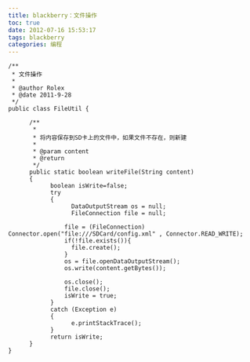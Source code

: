 ```yaml
---
title: blackberry：文件操作
toc: true
date: 2012-07-16 15:53:17
tags: blackberry
categories: 编程
---
```

	/**
	 * 文件操作
	 *
	 * @author Rolex
	 * @date 2011-9-28
	 */
	public class FileUtil {

	      /**
	       *
	       * 将内容保存到SD卡上的文件中，如果文件不存在，则新建
	       *
	       * @param content
	       * @return
	       */
	      public static boolean writeFile(String content)
	      {     
	            boolean isWrite=false;
	            try
	            {
	                  DataOutputStream os = null;
	                  FileConnection file = null;            

	                file = (FileConnection) Connector.open("file:///SDCard/config.xml" , Connector.READ_WRITE);
	                if(!file.exists()){
	                  file.create();
	                }
	                os = file.openDataOutputStream();
	                os.write(content.getBytes());

	                os.close();
	                file.close();
	                isWrite = true;
	            }
	            catch (Exception e)
	            {
	                  e.printStackTrace();
	            }
	            return isWrite;
	      }
	}

